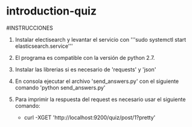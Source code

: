 # introduction-quiz
	
#INSTRUCCIONES 

1. Instalar electisearch y levantar el servicio con '''sudo systemctl start elasticsearch.service'''

2. El programa es compatible con la versión de python 2.7. 

3. Instalar las librerias si es necesario de 'requests' y 'json'

4. En consola ejecutar el archivo 'send_answers.py' con el siguiente comando 'python send_answers.py'

5. Para imprimir la respuesta del request es necesario usar el siguiente comando: 
	* curl -XGET 'http://localhost:9200/quiz/post/1?pretty'
 




